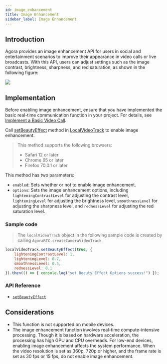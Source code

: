 ```yaml
---
id: image_enhancement
title: Image Enhancement
sidebar_label: Image Enhancement
---
```


## Introduction

Agora provides an image enhancement API for users in social and entertainment scenarios to improve their appearance in video calls or live broadcasts. With this API, users can adjust settings such as the image contrast, brightness, sharpness, and red saturation, as shown in the following figure:

![](assets-en/image_enhancement_en.jpeg)

## Implementation

Before enabling image enhancement, ensure that you have implemented the basic real-time communication function in your project. For details, see [Implement a Basic Video Call](basic_call.md).

Call [setBeautyEffect](/api/en/interfaces/ilocalvideotrack.html#setbeautyeffect) method in [LocalVideoTrack](/api/cn/interfaces/ilocalvideotrack.html) to enable image enhancement.
> This method supports the following browsers:
> - Safari 12 or later
> - Chrome 65 or later
> - Firefox 70.0.1 or later

This method has two parameters:

- `enabled`: Sets whether or not to enable image enhancement.
- `options`: Sets the image enhancement options, including `lighteningContrastLevel` for adjusting the contrast level, `lighteningLevel` for adjusting the brightness level, `smoothnessLevel` for adjusting the sharpness level, and `rednessLevel` for adjusting the red saturation level.

### Sample code

> The `localVideoTrack` object in the following sample code is created by calling `AgoraRTC.createCameraVideoTrack`.

```js
localVideoTrack.setBeautyEffect(true, {
    lighteningContrastLevel: 1,
    lighteningLevel: 0.7,
    smoothnessLevel: 0.5,
    rednessLevel: 0.1
}).then(() => { console.log("set Beauty Effect Options success!") });
```

### API Reference

- [`setBeautyEffect`](/api/en/interfaces/ilocalvideotrack.html#setbeautyeffect)

## Considerations
- This function is not supported on mobile devices.
- The image enhancement function involves real-time compute-intensive processing. Though it is based on hardware acceleration, the processing has high GPU and CPU overheads. For low-end devices, enabling image enhancement affects the system performance. When the video resolution is set as 360p, 720p or higher, and the frame rate is set as 30 fps or 15 fps, do not enable image enhancement.